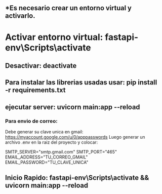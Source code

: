 ## *Es necesario crear un entorno virtual y activarlo.

# Activar entorno virtual: fastapi-env\Scripts\activate
## Desactivar:  deactivate
## Para instalar las librerias usadas usar: pip install -r requirements.txt
## ejecutar server: uvicorn main:app --reload
### Para envio de correo:
Debe generar su clave unica en gmail: https://myaccount.google.com/u/0/apppasswords
Luego generar un archivo .env en la raiz del proyecto y colocar:

SMTP_SERVER="smtp.gmail.com"
SMTP_PORT="465"
EMAIL_ADDRESS="TU_CORREO_GMAIL"
EMAIL_PASSWORD="TU_CLAVE_UNICA"

## Inicio Rapido: fastapi-env\Scripts\activate && uvicorn main:app --reload